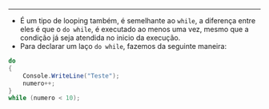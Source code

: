 ___
- É um tipo de looping também, é semelhante ao `while`, a diferença entre eles é que o `do while`, é executado ao menos uma vez, mesmo que a condição já seja atendida no inicio da execução.
- Para declarar um laço `do while`, fazemos da seguinte maneira:
```c#
do 
{
	Console.WriteLine("Teste");
	numero++;
}
while (numero < 10);
```